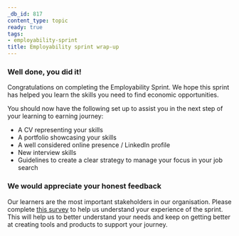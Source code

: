 ```yaml
---
_db_id: 817
content_type: topic
ready: true
tags:
- employability-sprint
title: Employability sprint wrap-up
---
```


### Well done, you did it! 

Congratulations on completing the Employability Sprint. We hope this sprint has helped you learn the skills you need to find economic opportunities.

You should now have the following set up to assist you in the next step of your learning to earning journey:

- A CV representing your skills
- A portfolio showcasing your skills
- A well considered online presence / LinkedIn profile
- New interview skills
- Guidelines to create a clear strategy to manage your focus in your job search

### We would appreciate your honest feedback

Our learners are the most important stakeholders in our organisation. Please complete [this survey](https://airtable.com/shrZxssOwH3g0H3Cd) to help us understand your experience of the sprint. This will help us to better understand your needs and keep on getting better at creating tools and products to support your journey.